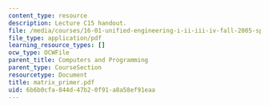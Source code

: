 ```yaml
---
content_type: resource
description: Lecture C15 handout.
file: /media/courses/16-01-unified-engineering-i-ii-iii-iv-fall-2005-spring-2006/6b6b0cfa844d47b20f91a8a58ef91eaa_matrix_primer.pdf
file_type: application/pdf
learning_resource_types: []
ocw_type: OCWFile
parent_title: Computers and Programming
parent_type: CourseSection
resourcetype: Document
title: matrix_primer.pdf
uid: 6b6b0cfa-844d-47b2-0f91-a8a58ef91eaa
---
```


